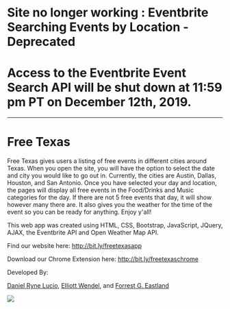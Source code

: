 # Site no longer working : Eventbrite Searching Events by Location - Deprecated
# Access to the Eventbrite Event Search API will be shut down at 11:59 pm PT on December 12th, 2019.

-------------------------------------------------------------

# Free Texas

Free Texas gives users a listing of free events in different cities around Texas. When you open the site, you will have the option to select the date and city you would like to go out in. Currently, the cities are Austin, Dallas, Houston, and San Antonio. Once you have selected your day and location, the pages will display all free events in the Food/Drinks and Music categories for the day. If there are not 5 free events that day, it will show however many there are. It also gives you the weather for the time of the event so you can be ready for anything. Enjoy y'all! 

This web app was created using HTML, CSS, Bootstrap, JavaScript, JQuery, AJAX, the Eventbrite API and Open Weather Map API. 

Find our website here:
http://bit.ly/freetexasapp

Download our Chrome Extension here:
http://bit.ly/freetexaschrome

Developed By:

[Daniel Ryne Lucio](https://github.com/danielryne),
[Elliott Wendel](https://github.com/ewendel88), and 
[Forrest G. Eastland](https://github.com/eastman81)

![](http://akns-images.eonline.com/eol_images/Entire_Site/201562/rs_500x279-150702133606-tumblr_inline_miazfeIb1u1qz4rgp.gif)
